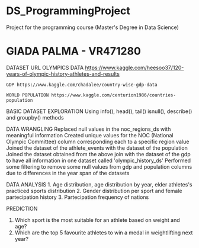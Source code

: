 # DS_ProgrammingProject
Project for the programming course (Master's Degree in Data Science)


# GIADA PALMA - VR471280


DATASET URL 
    OLYMPICS DATA https://www.kaggle.com/heesoo37/120-years-of-olympic-history-athletes-and-results

    GDP https://www.kaggle.com/chadalee/country-wise-gdp-data

    WORLD POPULATION https://www.kaggle.com/centurion1986/countries-population



BASIC DATASET EXPLORATION
    Using info(), head(), tail() isnull(), describe() and groupby() methods


DATA WRANGLING
    Replaced null values in the noc_regions_ds with meaningful information
    Created unique values for the NOC (National Olympic Committee) column corresponding each to a specific region value
    Joined the dataset of the athlete_events with the dataset of the population
    Joined the dataset obtained from the above join with the dataset of the gdp to have all information in one dataset called 'olympic_history_ds'
    Performed some filtering to remove some null values from gdp and population columns due to differences in the year span of the datasets


DATA ANALYSIS
    1. Age distribution, age distribution by year, elder athletes's practiced sports distribution
    2. Gender distribution per sport and female partecipation history
    3. Partecipation frequency of nations

PREDICTION
   1. Which sport is the most suitable for an athlete based on weight and age?
   2. Which are the top 5 favourite athletes to win a medal in weightlifting next year?
